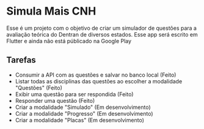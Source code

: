 # Simula Mais CNH

Esse é um projeto com o objetivo de criar um simulador de questões para a avaliação teórica do Dentran de diversos estados. Esse app será escrito em Flutter e ainda não está públicado na Google Play

## Tarefas

* Consumir a API com as questões e salvar no banco local (Feito)
* Listar todas as disciplinas das questões ao escolher a modalidade "Questões" (Feito)
* Exibir uma questão para ser respondida (Feito)
* Responder uma questão (Feito)
* Criar a modalidade "Simulado" (Em desenvolvimento)
* Criar a modalidade "Progresso" (Em desenvolvimento)
* Criar a modalidade "Placas" (Em desenvolvimento)
